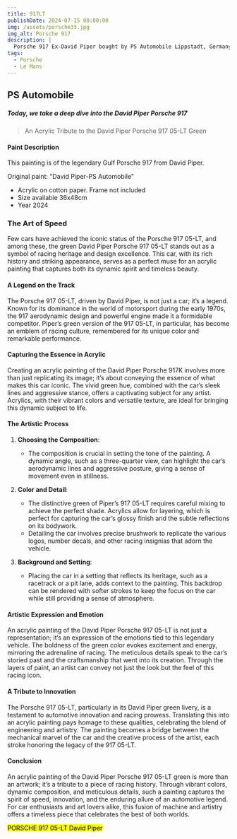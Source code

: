 ```yaml
---
title: 917LT
publishDate: 2024-07-15 00:00:00
img: /assets/porsche33.jpg
img_alt: Porsche 917
description: |
  Porsche 917 Ex-David Piper bought by PS Automobile Lippstadt, Germany.
tags:
  - Porsche
  - Le Mans
---
```


##  PS Automobile


##### *Today, we take a deep dive into the David Piper Porsche 917* 

> An Acrylic Tribute to the David Piper Porsche 917 05-LT Green
####  Paint Description

This painting is of the legendary Gulf Porsche 917 from David Piper.
    
  Original paint: "David Piper-PS Automobile"  

* Acrylic on cotton paper. Frame not included
* Size available 36x48cm
* Year 2024 


### The Art of Speed

Few cars have achieved the iconic status of the Porsche 917 05-LT, and among these, the green David Piper Porsche 917 05-LT stands out as a symbol of racing heritage and design excellence. This car, with its rich history and striking appearance, serves as a perfect muse for an acrylic painting that captures both its dynamic spirit and timeless beauty.

#### A Legend on the Track

The Porsche 917 05-LT, driven by David Piper, is not just a car; it’s a legend. Known for its dominance in the world of motorsport during the early 1970s, the 917 aerodynamic design and powerful engine made it a formidable competitor. Piper’s green version of the 917 05-LT, in particular, has become an emblem of racing culture, remembered for its unique color and remarkable performance.

#### Capturing the Essence in Acrylic

Creating an acrylic painting of the David Piper Porsche 917K involves more than just replicating its image; it’s about conveying the essence of what makes this car iconic. The vivid green hue, combined with the car’s sleek lines and aggressive stance, offers a captivating subject for any artist. Acrylics, with their vibrant colors and versatile texture, are ideal for bringing this dynamic subject to life.

#### The Artistic Process

1. **Choosing the Composition**:
   - The composition is crucial in setting the tone of the painting. A dynamic angle, such as a three-quarter view, can highlight the car’s aerodynamic lines and aggressive posture, giving a sense of movement even in stillness.

2. **Color and Detail**:
   - The distinctive green of Piper’s 917 05-LT requires careful mixing to achieve the perfect shade. Acrylics allow for layering, which is perfect for capturing the car’s glossy finish and the subtle reflections on its bodywork.
   - Detailing the car involves precise brushwork to replicate the various logos, number decals, and other racing insignias that adorn the vehicle.

3. **Background and Setting**:
   - Placing the car in a setting that reflects its heritage, such as a racetrack or a pit lane, adds context to the painting. This backdrop can be rendered with softer strokes to keep the focus on the car while still providing a sense of atmosphere.

#### Artistic Expression and Emotion

An acrylic painting of the David Piper Porsche 917 05-LT is not just a representation; it’s an expression of the emotions tied to this legendary vehicle. The boldness of the green color evokes excitement and energy, mirroring the adrenaline of racing. The meticulous details speak to the car’s storied past and the craftsmanship that went into its creation. Through the layers of paint, an artist can convey not just the look but the feel of this racing icon.

#### A Tribute to Innovation

The Porsche 917 05-LT, particularly in its David Piper green livery, is a testament to automotive innovation and racing prowess. Translating this into an acrylic painting pays homage to these qualities, celebrating the blend of engineering and artistry. The painting becomes a bridge between the mechanical marvel of the car and the creative process of the artist, each stroke honoring the legacy of the 917 05-LT.

#### Conclusion

An acrylic painting of the David Piper Porsche 917 05-LT green is more than an artwork; it’s a tribute to a piece of racing history. Through vibrant colors, dynamic composition, and meticulous details, such a painting captures the spirit of speed, innovation, and the enduring allure of an automotive legend. For car enthusiasts and art lovers alike, this fusion of machine and artistry offers a timeless piece that celebrates the best of both worlds.

<mark>PORSCHE 917 05-LT David Piper</mark>

